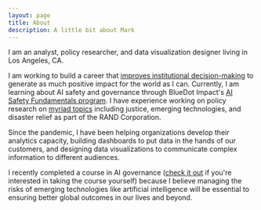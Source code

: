 ```yaml
---
layout: page
title: About
description: A little bit about Mark
---
```


I am an analyst, policy researcher, and data visualization designer living in Los Angeles, CA.

I am working to build a career that [improves institutional decision-making](https://80000hours.org/problem-profiles/improving-institutional-decision-making/) to generate as much positive impact for the world as I can.
Currently, I am learning about AI safety and governance through BlueDot Impact's [AI Safety Fundamentals program](https://aisafetyfundamentals.com/). 
I have experience working on policy research on [myriad topics](https://www.rand.org/pubs/authors/b/barrett_mark.html) including justice, emerging technologies, and disaster relief as part of the RAND Corporation. 

Since the pandemic, I have been helping organizations develop their analytics capacity, building dashboards to put data in the hands of our customers, and designing data visualizations to communicate complex information to different audiences.

I recently completed a course in AI governance ([check it out](https://aisafetyfundamentals.com/) if you're interested in taking the course yourself) because I believe managing the risks of emerging technologies like artificial intelligence will be essential to ensuring better global outcomes in our lives and beyond.